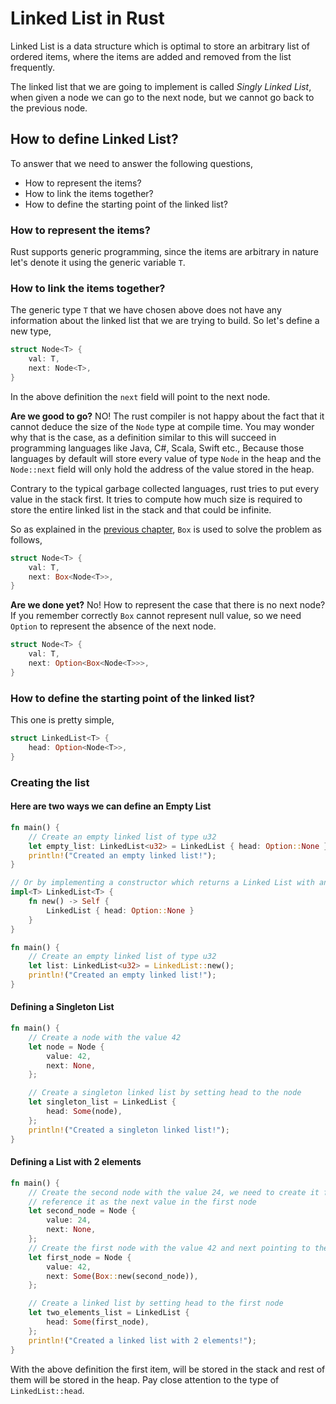# Linked List in Rust

Linked List is a data structure which is optimal to store an arbitrary list
of ordered items, where the items are added and removed from the list frequently.

The linked list that we are going to implement is called *Singly Linked List*,
when given a node we can go to the next node, but we cannot go back to the previous node.

## How to define Linked List?

To answer that we need to answer the following questions,

* How to represent the items?
* How to link the items together?
* How to define the starting point of the linked list?

### How to represent the items?

Rust supports generic programming, since the items are arbitrary in nature let's
denote it using the generic variable `T`.

### How to link the items together?

The generic type `T` that we have chosen above does not have any information about
the linked list that we are trying to build. So let's define a new type,

```rust
struct Node<T> {
    val: T,
    next: Node<T>,
}
```

In the above definition the `next` field will point to the next node.

**Are we good to go?**
NO! The rust compiler is not happy about the fact that it cannot deduce the size of the
`Node` type at compile time. You may wonder why that is the case, as a definition similar
to this will succeed in programming languages like Java, C#, Scala, Swift etc.,
Because those languages by default will store every value of type `Node` in the heap and
the `Node::next` field will only hold the address of the value stored in the heap.

Contrary to the typical garbage collected languages, rust tries to put every value in the
stack first. It tries to compute how much size is required to store the entire linked list
in the stack and that could be infinite.

So as explained in the [previous chapter](./2_box.md), `Box` is used to solve the problem
as follows,

```rust
struct Node<T> {
    val: T,
    next: Box<Node<T>>,
}
```

**Are we done yet?**
No! How to represent the case that there is no next node? If you remember correctly
`Box` cannot represent null value, so we need `Option` to represent the absence of the next
node.

```rust
struct Node<T> {
    val: T,
    next: Option<Box<Node<T>>>,
}
```

### How to define the starting point of the linked list?

This one is pretty simple,

```rust
struct LinkedList<T> {
    head: Option<Node<T>>,
}
```

### Creating the list

#### Here are two ways we can define an Empty List

```rust
fn main() {
    // Create an empty linked list of type u32
    let empty_list: LinkedList<u32> = LinkedList { head: Option::None }
    println!("Created an empty linked list!");
}
```

```rust
// Or by implementing a constructor which returns a Linked List with an Option::None header
impl<T> LinkedList<T> {
    fn new() -> Self {
        LinkedList { head: Option::None }
    }
}

fn main() {
    // Create an empty linked list of type u32
    let list: LinkedList<u32> = LinkedList::new();
    println!("Created an empty linked list!");
}
```

#### Defining a Singleton List

```rust
fn main() {
    // Create a node with the value 42
    let node = Node {
        value: 42,
        next: None,
    };

    // Create a singleton linked list by setting head to the node
    let singleton_list = LinkedList {
        head: Some(node),
    };
    println!("Created a singleton linked list!");
}
```

#### Defining a List with 2 elements

```rust
fn main() {
    // Create the second node with the value 24, we need to create it first so we can 
    // reference it as the next value in the first node
    let second_node = Node {
        value: 24,
        next: None,
    };
    // Create the first node with the value 42 and next pointing to the second node
    let first_node = Node {
        value: 42,
        next: Some(Box::new(second_node)),
    };

    // Create a linked list by setting head to the first node
    let two_elements_list = LinkedList {
        head: Some(first_node),
    };
    println!("Created a linked list with 2 elements!");
}
```

With the above definition the first item, will be stored in the stack and rest of
them will be stored in the heap.
Pay close attention to the type of `LinkedList::head`.
